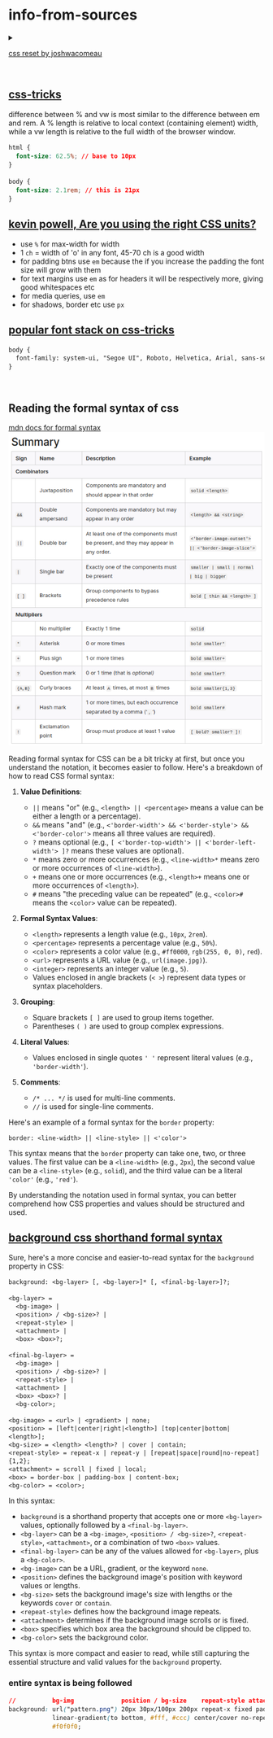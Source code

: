 # info-from-sources

<details>
<summary>
  
[css reset by joshwacomeau](https://www.joshwcomeau.com/css/custom-css-reset/)
</summary>
  
```css
/*
  Josh's Custom CSS Reset
  https://www.joshwcomeau.com/css/custom-css-reset/
*/
*, *::before, *::after {
  box-sizing: border-box;
}
* {
  margin: 0;
}
body {
  line-height: 1.5;
  -webkit-font-smoothing: antialiased;
}
img, picture, video, canvas, svg {
  display: block;
  max-width: 100%;
}
input, button, textarea, select {
  font: inherit;
}
p, h1, h2, h3, h4, h5, h6 {
  overflow-wrap: break-word;
}
#root, #__next {
  isolation: isolate;
}
```

</details>

<br>

## [css-tricks](https://css-tricks.com/fun-viewport-units/)  
difference between % and vw is most similar to the difference between em and rem. A % length is relative to local context (containing element) width, while a vw length is relative to the full width of the browser window.

```css
html {
  font-size: 62.5%; // base to 10px
}

body {
  font-size: 2.1rem; // this is 21px
}
```
## [kevin powell, Are you using the right CSS units?](https://www.youtube.com/watch?v=N5wpD9Ov_To)
- use `%` for max-width for width
- 1 `ch` = width of 'o' in any font, 45-70 ch is a good width
- for padding btns use `em` because the if you increase the padding the font size will grow with them
- for text margins use `em` as for headers it will be respectively more, giving good whitespaces etc
- for media queries, use `em` 
- for shadows, border etc use `px`

## [popular font stack on css-tricks](https://css-tricks.com/snippets/css/system-font-stack/)

```html
body {
  font-family: system-ui, "Segoe UI", Roboto, Helvetica, Arial, sans-serif, "Apple Color Emoji", "Segoe UI Emoji", "Segoe UI Symbol";
}
```
<br>

## Reading the formal syntax of css
[mdn docs for formal syntax](https://developer.mozilla.org/en-US/docs/Web/CSS/Value_definition_syntax)
![](assets/formal-grammar-css)

Reading formal syntax for CSS can be a bit tricky at first, but once you understand the notation, it becomes easier to follow. Here's a breakdown of how to read CSS formal syntax:

1. **Value Definitions**:
   - `||` means "or" (e.g., `<length> || <percentage>` means a value can be either a length or a percentage).
   - `&&` means "and" (e.g., `<'border-width'> && <'border-style'> && <'border-color'>` means all three values are required).
   - `?` means optional (e.g., `[ <'border-top-width'> || <'border-left-width'> ]?` means these values are optional).
   - `*` means zero or more occurrences (e.g., `<line-width>*` means zero or more occurrences of `<line-width>`).
   - `+` means one or more occurrences (e.g., `<length>+` means one or more occurrences of `<length>`).
   - `#` means "the preceding value can be repeated" (e.g., `<color>#` means the `<color>` value can be repeated).

2. **Formal Syntax Values**:
   - `<length>` represents a length value (e.g., `10px`, `2rem`).
   - `<percentage>` represents a percentage value (e.g., `50%`).
   - `<color>` represents a color value (e.g., `#ff0000`, `rgb(255, 0, 0)`, `red`).
   - `<url>` represents a URL value (e.g., `url(image.jpg)`).
   - `<integer>` represents an integer value (e.g., `5`).
   - Values enclosed in angle brackets (`< >`) represent data types or syntax placeholders.

3. **Grouping**:
   - Square brackets `[ ]` are used to group items together.
   - Parentheses `( )` are used to group complex expressions.

4. **Literal Values**:
   - Values enclosed in single quotes `' '` represent literal values (e.g., `'border-width'`).

5. **Comments**:
   - `/* ... */` is used for multi-line comments.
   - `//` is used for single-line comments.

Here's an example of a formal syntax for the `border` property:

```
border: <line-width> || <line-style> || <'color'>
```

This syntax means that the `border` property can take one, two, or three values. The first value can be a `<line-width>` (e.g., `2px`), the second value can be a `<line-style>` (e.g., `solid`), and the third value can be a literal `'color'` (e.g., `'red'`).

By understanding the notation used in formal syntax, you can better comprehend how CSS properties and values should be structured and used.


## [background css shorthand formal syntax](https://developer.mozilla.org/en-US/docs/Web/CSS/background)

Sure, here's a more concise and easier-to-read syntax for the `background` property in CSS:

```
background: <bg-layer> [, <bg-layer>]* [, <final-bg-layer>]?;

<bg-layer> =
  <bg-image> |
  <position> / <bg-size>? |
  <repeat-style> |
  <attachment> |
  <box> <box>?;

<final-bg-layer> =
  <bg-image> |
  <position> / <bg-size>? |
  <repeat-style> |
  <attachment> |
  <box> <box>? |
  <bg-color>;

<bg-image> = <url> | <gradient> | none;
<position> = [left|center|right|<length>] [top|center|bottom|<length>];
<bg-size> = <length> <length>? | cover | contain;
<repeat-style> = repeat-x | repeat-y | [repeat|space|round|no-repeat]{1,2};
<attachment> = scroll | fixed | local;
<box> = border-box | padding-box | content-box;
<bg-color> = <color>;
```

In this syntax:

- `background` is a shorthand property that accepts one or more `<bg-layer>` values, optionally followed by a `<final-bg-layer>`.
- `<bg-layer>` can be a `<bg-image>`, `<position> / <bg-size>?`, `<repeat-style>`, `<attachment>`, or a combination of two `<box>` values.
- `<final-bg-layer>` can be any of the values allowed for `<bg-layer>`, plus a `<bg-color>`.
- `<bg-image>` can be a URL, gradient, or the keyword `none`.
- `<position>` defines the background image's position with keyword values or lengths.
- `<bg-size>` sets the background image's size with lengths or the keywords `cover` or `contain`.
- `<repeat-style>` defines how the background image repeats.
- `<attachment>` determines if the background image scrolls or is fixed.
- `<box>` specifies which box area the background should be clipped to.
- `<bg-color>` sets the background color.

This syntax is more compact and easier to read, while still capturing the essential structure and valid values for the `background` property.


### entire syntax is being followed 
```css
//          bg-img             position / bg-size    repeat-style attachment box box
background: url("pattern.png") 20px 30px/100px 200px repeat-x fixed padding-box content-box, 
            linear-gradient(to bottom, #fff, #ccc) center/cover no-repeat border-box,
            #f0f0f0;
```
